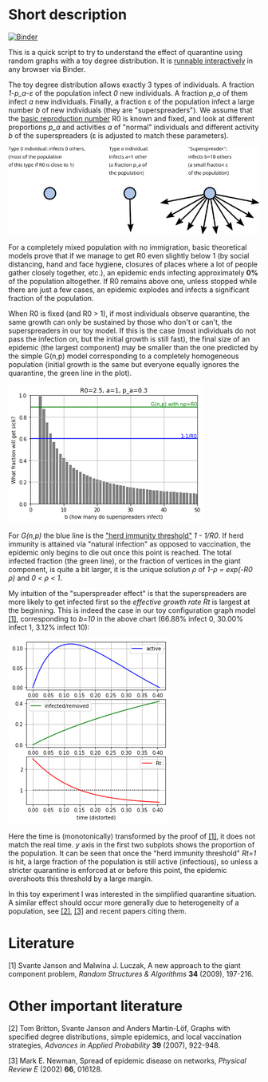 # Short description


[![Binder](https://mybinder.org/badge_logo.svg)](https://mybinder.org/v2/gh/valentas-kurauskas/heterogeneous-population-epidemics/master)

This is a quick script to try to understand the effect of quarantine using random graphs with a toy degree distribution.
It is [runnable interactively](https://mybinder.org/v2/gh/valentas-kurauskas/heterogeneous-population-epidemics/master) in any browser via Binder.

The toy degree distribution allows exactly 3 types of individuals. A fraction *1-p_a-ε* of the population infect *0* new individuals.
A fraction *p_a* of them infect *a* new individuals. Finally, a fraction ε of the population infect a large number *b* of new individuals (they are "superspreaders"). We assume that the [basic reproduction number](https://en.wikipedia.org/wiki/Basic_reproduction_number) R0 is known and fixed, and look at different proportions *p_a* and activities *a* of "normal" individuals and different activity *b* of the superspreaders (ε is adjusted to match these parameters). 

![Types of individuals](three_types.svg "Three types of individuals")

For a completely mixed population with no immigration, basic theoretical models prove that if we manage to get R0 even slightly below 1 (by social distancing, hand and face hygiene, closures of places where a lot of people gather closely together, etc.), an epidemic ends infecting approximately **0%** of the population altogether. If R0 remains above one, unless stopped while there are just a few cases, an epidemic explodes and infects a significant fraction of the population.

When R0 is fixed (and R0 > 1), if most individuals observe quarantine, the same growth can only be sustained by those who don't or can't, the superspreaders in our toy model. If this is the case (most individuals do not pass the infection on, but the initial growth is still fast), the final size of an epidemic (the largest component) may be smaller than the one predicted by the simple G(n,p) model corresponding to a completely homogeneous population (initial growth is the same but everyone equally ignores the quarantine, the green line in the plot).

![Example chart](example.png "30% infect 1, 100ε% (the superspreaders) infect b, others infect 0")

For *G(n,p)* the blue line is the ["herd immunity threshold"](https://en.wikipedia.org/wiki/Herd_immunity#Mechanics) *1 - 1/R0*. If herd immunity is attained via "natural infection" as opposed to vaccination, the epidemic only begins to die out once this point is reached. The total infected fraction (the green line), or the fraction of vertices in the giant component, is quite a bit larger, it is the unique solution *ρ* of *1-ρ  = exp(-R0 ρ)* and *0 < ρ < 1*.

My intuition of the "superspreader effect" is that the superspreaders are more likely to get infected first so the *effective growth rate* *Rt* is largest at the beginning. This is indeed the case in our toy configuration graph model [[1]](#1), corresponding to *b=10* in the above chart (66.88% infect 0, 30.00% infect 1, 3.12% infect 10):

![Example chart 2](example2.png)

Here the time is (monotonically) transformed by the proof of [[1]](#1), it does not match the real time.
*y* axis in the first two subplots shows the proportion of the population. It can be seen that once the "herd immunity
threshold" *Rt=1* is hit, a large fraction of the population is still active (infectious), so unless a stricter quarantine
is enforced at or before this point, the epidemic overshoots this threshold by a large margin.

In this toy experiment I was interested in the simplified quarantine situation. A similar effect should occur more generally due to heterogeneity of a population, see [[2]](#2), [[3]](#3) and recent papers citing them.

# Literature

<a id="1">[1]</a> Svante Janson and Malwina J. Luczak, A new approach to the giant component problem, *Random Structures & Algorithms* **34** (2009), 197-216.

# Other important literature


<a id="2">[2]</a> Tom Britton, Svante Janson and Anders Martin-Löf, Graphs with specified degree distributions, simple epidemics, and local vaccination strategies, *Advances in Applied Probability* **39** (2007), 922-948.

<a id="3">[3]</a> Mark E. Newman, Spread of epidemic disease on networks, *Physical Review E* (2002) **66**, 016128. 
